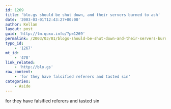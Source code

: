```yaml
---
id: 1269
title: 'blo.gs should be shut down, and their servers burned to ash'
date: '2003-03-01T12:43:27+00:00'
author: Kellan
layout: post
guid: 'http://lm.quxx.info/?p=1269'
permalink: /2003/03/01/blogs-should-be-shut-down-and-their-servers-burned-to-ash/
typo_id:
    - '1267'
mt_id:
    - '478'
link_related:
    - 'http://blo.gs'
raw_content:
    - 'for they have falsified referers and tasted sin'
categories:
    - Aside
---
```


for they have falsified referers and tasted sin